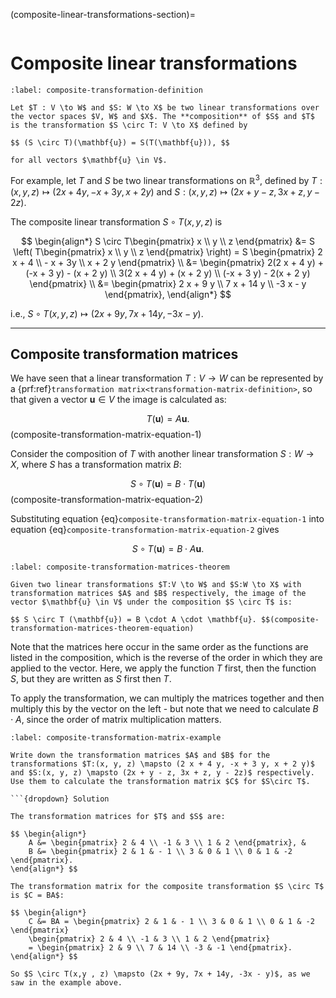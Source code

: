(composite-linear-transformations-section)=

```{index} Linear transformations ; composite transformations
```

# Composite linear transformations

```{prf:definition} Composite transformations
:label: composite-transformation-definition

Let $T : V \to W$ and $S: W \to X$ be two linear transformations over the vector spaces $V, W$ and $X$. The **composition** of $S$ and $T$ is the transformation $S \circ T: V \to X$ defined by

$$ (S \circ T)(\mathbf{u}) = S(T(\mathbf{u})), $$

for all vectors $\mathbf{u} \in V$.
```

For example, let $T$ and $S$ be two linear transformations on $\mathbb{R}^3$, defined by $T:(x, y, z) \mapsto (2 x + 4 y, -x + 3 y, x + 2 y)$ and $S:(x, y, z) \mapsto (2x + y - z, 3x + z, y - 2z)$.

The composite linear transformation $S \circ T(x, y, z)$ is

$$ \begin{align*}
    S \circ T\begin{pmatrix} x \\ y \\ z \end{pmatrix} &=
    S \left( T\begin{pmatrix} x \\ y \\ z \end{pmatrix} \right)
    = S \begin{pmatrix} 2 x + 4 \\ - x + 3y \\ x + 2 y \end{pmatrix} \\
    &= \begin{pmatrix}
        2(2 x + 4 y) + (-x + 3 y) - (x + 2 y) \\
        3(2 x + 4 y) + (x + 2 y) \\
        (-x + 3 y) - 2(x + 2 y)
    \end{pmatrix} \\
    &= \begin{pmatrix} 2 x + 9 y \\ 7 x + 14 y \\ -3 x - y \end{pmatrix},
\end{align*} $$

i.e., $S \circ T(x,y , z) \mapsto (2x + 9y, 7x + 14y, -3x - y)$.

---

## Composite transformation matrices

We have seen that a linear transformation $T: V \to W$ can be represented by a {prf:ref}`transformation matrix<transformation-matrix-definition>`, so that given a vector $\mathbf{u} \in V$ the image is calculated as:

$$ T(\mathbf{u}) = A \mathbf{u}. $$(composite-transformation-matrix-equation-1)

Consider the composition of $T$ with another linear transformation $S: W \to X$, where $S$ has a transformation matrix $B$:

$$ S \circ T(\mathbf{u}) = B \cdot T(\mathbf{u}) $$(composite-transformation-matrix-equation-2)

Substituting equation {eq}`composite-transformation-matrix-equation-1` into equation {eq}`composite-transformation-matrix-equation-2` gives

$$ S \circ T (\mathbf{u}) = B \cdot A \mathbf{u}. $$

```{prf:theorem} Composite transformation matrices
:label: composite-transformation-matrices-theorem

Given two linear transformations $T:V \to W$ and $S:W \to X$ with transformation matrices $A$ and $B$ respectively, the image of the vector $\mathbf{u} \in V$ under the composition $S \circ T$ is:

$$ S \circ T (\mathbf{u}) = B \cdot A \cdot \mathbf{u}. $$(composite-transformation-matrices-theorem-equation)
```

Note that the matrices here occur in the same order as the functions are listed in the composition, which is the reverse of the order in which they are applied to the vector. Here, we apply the function $T$ first, then the function $S$, but they are written as $S$ first then $T$.

To apply the transformation, we can multiply the matrices together and then multiply this by the vector on the left - but note that we need to calculate $B \cdot A$, since the order of matrix multiplication matters. 

```{prf:example}
:label: composite-transformation-matrix-example

Write down the transformation matrices $A$ and $B$ for the transformations $T:(x, y, z) \mapsto (2 x + 4 y, -x + 3 y, x + 2 y)$ and $S:(x, y, z) \mapsto (2x + y - z, 3x + z, y - 2z)$ respectively. Use them to calculate the transformation matrix $C$ for $S\circ T$.

```{dropdown} Solution

The transformation matrices for $T$ and $S$ are:

$$ \begin{align*}
    A &= \begin{pmatrix} 2 & 4 \\ -1 & 3 \\ 1 & 2 \end{pmatrix}, &
    B &= \begin{pmatrix} 2 & 1 & - 1 \\ 3 & 0 & 1 \\ 0 & 1 & -2 \end{pmatrix}.
\end{align*} $$

The transformation matrix for the composite transformation $S \circ T$ is $C = BA$:

$$ \begin{align*}
    C &= BA = \begin{pmatrix} 2 & 1 & - 1 \\ 3 & 0 & 1 \\ 0 & 1 & -2 \end{pmatrix}
    \begin{pmatrix} 2 & 4 \\ -1 & 3 \\ 1 & 2 \end{pmatrix}
    = \begin{pmatrix} 2 & 9 \\ 7 & 14 \\ -3 & -1 \end{pmatrix}.
\end{align*} $$

So $S \circ T(x,y , z) \mapsto (2x + 9y, 7x + 14y, -3x - y)$, as we saw in the example above.
```
